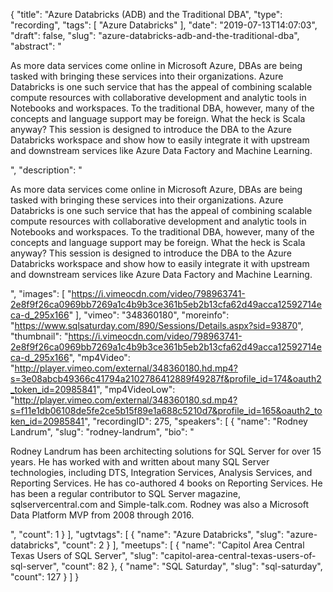 {
  "title": "Azure Databricks (ADB) and the Traditional DBA",
  "type": "recording",
  "tags": [
    "Azure Databricks"
  ],
  "date": "2019-07-13T14:07:03",
  "draft": false,
  "slug": "azure-databricks-adb-and-the-traditional-dba",
  "abstract": "<p>As more data services come online in Microsoft Azure, DBAs are being tasked with bringing these services into their organizations.  Azure Databricks is one such service that has the appeal of combining scalable compute resources with collaborative development and analytic tools in Notebooks and workspaces.  To the traditional DBA, however, many of the concepts and language support may be foreign. What the heck is Scala anyway?  This session is designed to introduce the DBA to the Azure Databricks workspace and show how to easily integrate it with upstream and downstream services like Azure Data Factory and Machine Learning.</p>",
  "description": "<p>As more data services come online in Microsoft Azure, DBAs are being tasked with bringing these services into their organizations.  Azure Databricks is one such service that has the appeal of combining scalable compute resources with collaborative development and analytic tools in Notebooks and workspaces.  To the traditional DBA, however, many of the concepts and language support may be foreign. What the heck is Scala anyway?  This session is designed to introduce the DBA to the Azure Databricks workspace and show how to easily integrate it with upstream and downstream services like Azure Data Factory and Machine Learning.</p>",
  "images": [
    "https://i.vimeocdn.com/video/798963741-2e8f9f26ca0969bb7269a1c4b9b3ce361b5eb2b13cfa62d49acca12592714eca-d_295x166"
  ],
  "vimeo": "348360180",
  "moreinfo": "https://www.sqlsaturday.com/890/Sessions/Details.aspx?sid=93870",
  "thumbnail": "https://i.vimeocdn.com/video/798963741-2e8f9f26ca0969bb7269a1c4b9b3ce361b5eb2b13cfa62d49acca12592714eca-d_295x166",
  "mp4Video": "http://player.vimeo.com/external/348360180.hd.mp4?s=3e08abcb49366c41794a2102786412889f49287f&profile_id=174&oauth2_token_id=20985841",
  "mp4VideoLow": "http://player.vimeo.com/external/348360180.sd.mp4?s=f11e1db06108de5fe2ce5b15f89e1a688c5210d7&profile_id=165&oauth2_token_id=20985841",
  "recordingID": 275,
  "speakers": [
    {
      "name": "Rodney Landrum",
      "slug": "rodney-landrum",
      "bio": "<p>Rodney Landrum has been architecting solutions for SQL Server for over 15 years. He has worked with and written about many SQL Server technologies, including DTS, Integration Services, Analysis Services, and Reporting Services. He has co-authored 4 books on Reporting Services. He has been a regular contributor to SQL Server magazine, sqlservercentral.com and Simple-talk.com. Rodney was also a Microsoft Data Platform MVP from 2008 through 2016.</p>",
      "count": 1
    }
  ],
  "ugtvtags": [
    {
      "name": "Azure Databricks",
      "slug": "azure-databricks",
      "count": 2
    }
  ],
  "meetups": [
    {
      "name": "Capitol Area Central Texas Users of SQL Server",
      "slug": "capitol-area-central-texas-users-of-sql-server",
      "count": 82
    },
    {
      "name": "SQL Saturday",
      "slug": "sql-saturday",
      "count": 127
    }
  ]
}